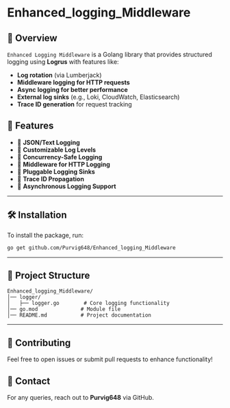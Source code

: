 # Enhanced_logging_Middleware

## 📌 Overview
`Enhanced Logging Middleware` is a Golang library that provides structured logging using **Logrus** with features like:
- **Log rotation** (via Lumberjack)
- **Middleware logging for HTTP requests**
- **Async logging for better performance**
- **External log sinks** (e.g., Loki, CloudWatch, Elasticsearch)
- **Trace ID generation** for request tracking

## 🚀 Features
- 🔹 **JSON/Text Logging**
- 🔹 **Customizable Log Levels**
- 🔹 **Concurrency-Safe Logging**
- 🔹 **Middleware for HTTP Logging**
- 🔹 **Pluggable Logging Sinks**
- 🔹 **Trace ID Propagation**
- 🔹 **Asynchronous Logging Support**

---

## 🛠 Installation
To install the package, run:
```sh
go get github.com/Purvig648/Enhanced_logging_Middleware
```

---

## 📂 Project Structure
```
Enhanced_logging_Middleware/
│── logger/
│   ├── logger.go        # Core logging functionality
│── go.mod              # Module file
│── README.md           # Project documentation
```

---

## 🤝 Contributing
Feel free to open issues or submit pull requests to enhance functionality!

## 📧 Contact
For any queries, reach out to **Purvig648** via GitHub.


